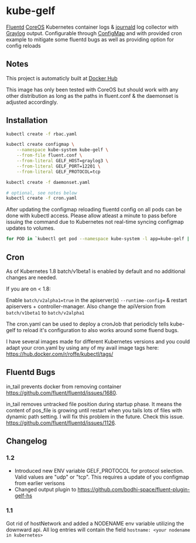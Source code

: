 # kube-gelf

[Fluentd](https://www.fluentd.org/) [CoreOS](https://coreos.com/) Kubernetes container logs & [journald](https://www.freedesktop.org/software/systemd/man/systemd-journald.service.html) log collector with [Graylog](https://www.graylog.org/) output.
Configurable through [ConfigMap](https://kubernetes.io/docs/tasks/configure-pod-container/configure-pod-configmap/) and with provided cron example to mitigate some fluentd bugs as well as providing option for config reloads

## Notes

This project is automaticly built at [Docker Hub](https://hub.docker.com/r/roffe/kube-gelf/)

This image has only been tested with CoreOS but should work with any other distribution as long as the paths in fluent.conf & the daemonset is adjusted accordingly.

## Installation

```sh
kubectl create -f rbac.yaml

kubectl create configmap \
    --namespace kube-system kube-gelf \
    --from-file fluent.conf \
    --from-literal GELF_HOST=graylog3 \
    --from-literal GELF_PORT=12201 \
    --from-literal GELF_PROTOCOL=tcp

kubectl create -f daemonset.yaml

# optional, see notes below
kubectl create -f cron.yaml
```

After updating the configmap reloading fluentd config on all pods can be done with kubectl access.
Please allow atleast a minute to pass before issuing the command due to Kubernetes not real-time syncing configmap updates to volumes.

```sh
for POD in `kubectl get pod --namespace kube-system -l app=kube-gelf | tail -n +2 | awk '{print $1}'`; do echo RELOAD ${POD}; kubectl exec --namespace kube-system ${POD} -- /bin/sh -c 'kill -1 1'; done
```

## Cron

As of Kubernetes 1.8 batch/v1beta1 is enabled by default and no additional changes are needed.

If you are on < 1.8:

Enable `batch/v2alpha1=true` in the apiserver(s) `--runtime-config=` & restart apiservers + controller-manager.
Also change the apiVersion from `batch/v1beta1` to `batch/v2alpha1`

The cron.yaml can be used to deploy a cronJob that periodicly tells kube-gelf to reload it's configuration to also works around some fluend bugs.

I have several images made for different Kubernetes versions and you could adapt your cron.yaml by using any of my avail image tags here: <https://hub.docker.com/r/roffe/kubectl/tags/>

## Fluentd Bugs

in_tail prevents docker from removing container
<https://github.com/fluent/fluentd/issues/1680>.

in_tail removes untracked file position during startup phase. It means the content of pos_file is growing until restart when you tails lots of files with dynamic path setting. I will fix this problem in the future. Check this issue.
<https://github.com/fluent/fluentd/issues/1126>.

## Changelog

### 1.2

* Introduced new ENV variable GELF_PROTOCOL for protocol selection. Valid values are "udp" or "tcp". This requires a update of you configmap from earlier verisons
* Changed output plugin to <https://github.com/bodhi-space/fluent-plugin-gelf-hs>

### 1.1

Got rid of hostNetwork and added a NODENAME env variable utilizing the downward api. All log entries will contain the field `hostname: <your nodename in kubernetes>`
